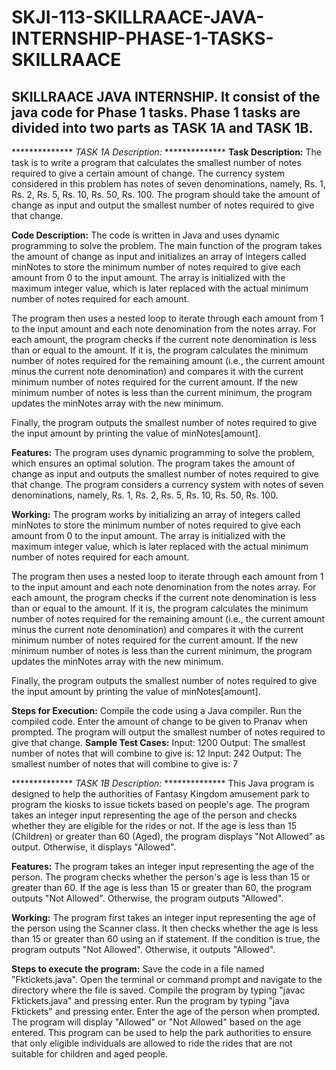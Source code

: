 # SKJI-113-SKILLRAACE-JAVA-INTERNSHIP-PHASE-1-TASKS-SKILLRAACE
SKILLRAACE JAVA INTERNSHIP. It consist of the java code for Phase 1 tasks. Phase 1 tasks are divided into two parts as TASK 1A and TASK 1B.
-------------------------------------------------------------------

************** *TASK 1A Description:* **************
**Task Description:**
The task is to write a program that calculates the smallest number of notes required to give a certain amount of change. The currency system considered in this problem has notes of seven denominations, namely, Rs. 1, Rs. 2, Rs. 5, Rs. 10, Rs. 50, Rs. 100. The program should take the amount of change as input and output the smallest number of notes required to give that change.

**Code Description:**
The code is written in Java and uses dynamic programming to solve the problem. The main function of the program takes the amount of change as input and initializes an array of integers called minNotes to store the minimum number of notes required to give each amount from 0 to the input amount. The array is initialized with the maximum integer value, which is later replaced with the actual minimum number of notes required for each amount.

The program then uses a nested loop to iterate through each amount from 1 to the input amount and each note denomination from the notes array. For each amount, the program checks if the current note denomination is less than or equal to the amount. If it is, the program calculates the minimum number of notes required for the remaining amount (i.e., the current amount minus the current note denomination) and compares it with the current minimum number of notes required for the current amount. If the new minimum number of notes is less than the current minimum, the program updates the minNotes array with the new minimum.

Finally, the program outputs the smallest number of notes required to give the input amount by printing the value of minNotes[amount].

**Features:**
The program uses dynamic programming to solve the problem, which ensures an optimal solution.
The program takes the amount of change as input and outputs the smallest number of notes required to give that change.
The program considers a currency system with notes of seven denominations, namely, Rs. 1, Rs. 2, Rs. 5, Rs. 10, Rs. 50, Rs. 100.

**Working:**
The program works by initializing an array of integers called minNotes to store the minimum number of notes required to give each amount from 0 to the input amount. The array is initialized with the maximum integer value, which is later replaced with the actual minimum number of notes required for each amount.

The program then uses a nested loop to iterate through each amount from 1 to the input amount and each note denomination from the notes array. For each amount, the program checks if the current note denomination is less than or equal to the amount. If it is, the program calculates the minimum number of notes required for the remaining amount (i.e., the current amount minus the current note denomination) and compares it with the current minimum number of notes required for the current amount. If the new minimum number of notes is less than the current minimum, the program updates the minNotes array with the new minimum.

Finally, the program outputs the smallest number of notes required to give the input amount by printing the value of minNotes[amount].

**Steps for Execution:**
Compile the code using a Java compiler.
Run the compiled code.
Enter the amount of change to be given to Pranav when prompted.
The program will output the smallest number of notes required to give that change.
**Sample Test Cases:**
Input: 1200
Output: The smallest number of notes that will combine to give is: 12
Input: 242
Output: The smallest number of notes that will combine to give is: 7


************** *TASK 1B Description:* **************
This Java program is designed to help the authorities of Fantasy Kingdom amusement park to program the kiosks to issue tickets based on people's age. The program takes an integer input representing the age of the person and checks whether they are eligible for the rides or not. If the age is less than 15 (Children) or greater than 60 (Aged), the program displays "Not Allowed" as output. Otherwise, it displays "Allowed".

**Features:**
The program takes an integer input representing the age of the person.
The program checks whether the person's age is less than 15 or greater than 60.
If the age is less than 15 or greater than 60, the program outputs "Not Allowed".
Otherwise, the program outputs "Allowed".

**Working:**
The program first takes an integer input representing the age of the person using the Scanner class. It then checks whether the age is less than 15 or greater than 60 using an if statement. If the condition is true, the program outputs "Not Allowed". Otherwise, it outputs "Allowed".

**Steps to execute the program:**
Save the code in a file named "Fktickets.java".
Open the terminal or command prompt and navigate to the directory where the file is saved.
Compile the program by typing "javac Fktickets.java" and pressing enter.
Run the program by typing "java Fktickets" and pressing enter.
Enter the age of the person when prompted.
The program will display "Allowed" or "Not Allowed" based on the age entered.
This program can be used to help the park authorities to ensure that only eligible individuals are allowed to ride the rides that are not suitable for children and aged people.
